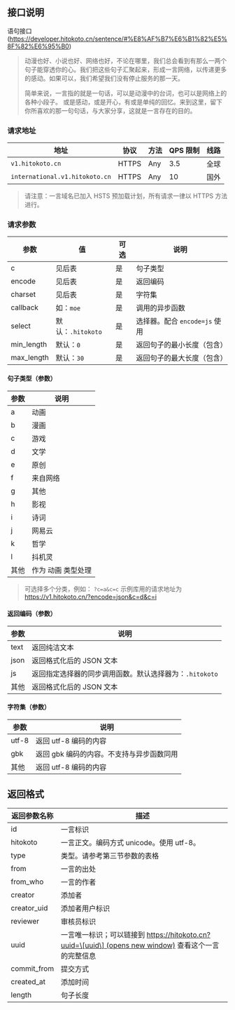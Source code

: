 ﻿

## 接口说明
语句接口 (https://developer.hitokoto.cn/sentence/#%E8%AF%B7%E6%B1%82%E5%8F%82%E6%95%B0)

> 动漫也好、小说也好、网络也好，不论在哪里，我们总会看到有那么一两个句子能穿透你的心。我们把这些句子汇聚起来，形成一言网络，以传递更多的感动。如果可以，我们希望我们没有停止服务的那一天。
>
> 简单来说，一言指的就是一句话，可以是动漫中的台词，也可以是网络上的各种小段子。 或是感动，或是开心，有或是单纯的回忆。来到这里，留下你所喜欢的那一句句话，与大家分享，这就是一言存在的目的。

### 请求地址

| 地址                           | 协议  | 方法 | QPS 限制 | 线路 |
| ------------------------------ | ----- | ---- | -------- | ---- |
| `v1.hitokoto.cn`               | HTTPS | Any  | 3.5      | 全球 |
| `international.v1.hitokoto.cn` | HTTPS | Any  | 10       | 国外 |

> 请注意：一言域名已加入 HSTS 预加载计划，所有请求一律以 HTTPS 方法进行。

### 请求参数

| 参数        | 值                | 可选 | 说明                          |
| ----------- | ----------------- | ---- | ----------------------------- |
| c           | 见后表            | 是   | 句子类型                      |
| encode      | 见后表            | 是   | 返回编码                      |
| charset     | 见后表            | 是   | 字符集                        |
| callback    | 如：`moe`         | 是   | 调用的异步函数                |
| select      | 默认：`.hitokoto` | 是   | 选择器。配合 `encode=js` 使用 |
| min\_length | 默认：`0`         | 是   | 返回句子的最小长度（包含）    |
| max\_length | 默认：`30`        | 是   | 返回句子的最大长度（包含）    |

####  句子类型（参数）

| 参数 | 说明               |
| ---- | ------------------ |
| a    | 动画               |
| b    | 漫画               |
| c    | 游戏               |
| d    | 文学               |
| e    | 原创               |
| f    | 来自网络           |
| g    | 其他               |
| h    | 影视               |
| i    | 诗词               |
| j    | 网易云             |
| k    | 哲学               |
| l    | 抖机灵             |
| 其他 | 作为 动画 类型处理 |

> 可选择多个分类，例如： `?c=a&c=c`
>  示例库用的请求地址为 https://v1.hitokoto.cn/?encode=json&c=d&c=i

#### 返回编码（参数）

| 参数 | 说明                                                    |
| ---- | ------------------------------------------------------- |
| text | 返回纯洁文本                                            |
| json | 返回格式化后的 JSON 文本                                |
| js   | 返回指定选择器的同步调用函数。默认选择器为：`.hitokoto` |
| 其他 | 返回格式化后的 JSON 文本                                |

#### 字符集（参数）

| 参数  | 说明                                      |
| ----- | ----------------------------------------- |
| utf-8 | 返回 utf-8 编码的内容                     |
| gbk   | 返回 gbk 编码的内容。不支持与异步函数同用 |
| 其他  | 返回 utf-8 编码的内容                     |

## 返回格式

| 返回参数名称 | 描述                                                         |
| ------------ | ------------------------------------------------------------ |
| id           | 一言标识                                                     |
| hitokoto     | 一言正文。编码方式 unicode。使用 utf-8。                     |
| type         | 类型。请参考第三节参数的表格                                 |
| from         | 一言的出处                                                   |
| from\_who    | 一言的作者                                                   |
| creator      | 添加者                                                       |
| creator\_uid | 添加者用户标识                                               |
| reviewer     | 审核员标识                                                   |
| uuid         | 一言唯一标识；可以链接到 [https://hitokoto.cn?uuid=\[uuid\] (opens new window)](https://hitokoto.cn/?uuid=%5Buuid%5D) 查看这个一言的完整信息 |
| commit\_from | 提交方式                                                     |
| created\_at  | 添加时间                                                     |
| length       | 句子长度                                                     |

